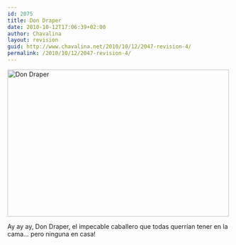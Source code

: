 ```yaml
---
id: 2075
title: Don Draper
date: 2010-10-12T17:06:39+02:00
author: Chavalina
layout: revision
guid: http://www.chavalina.net/2010/10/12/2047-revision-4/
permalink: /2010/10/12/2047-revision-4/
---
```

<img class="aligncenter size-large wp-image-2071" title="Don Draper" src="http://www.chavalina.net/imagenes/2010/10/don-draper-4-500x333.jpg" alt="Don Draper" width="500" height="333" />

Ay ay ay, Don Draper, el impecable caballero que todas querrían tener en la cama&#8230; pero ninguna en casa!
